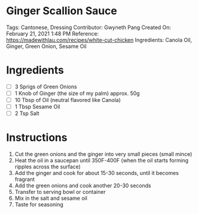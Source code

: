 # Ginger Scallion Sauce

Tags: Cantonese, Dressing
Contributor: Gwyneth Pang
Created On: February 21, 2021 1:48 PM
Reference: https://madewithlau.com/recipes/white-cut-chicken
Ingredients: Canola Oil, Ginger, Green Onion, Sesame Oil

# Ingredients

- [ ]  3 Sprigs of Green Onions
- [ ]  1 Knob of Ginger (the size of my palm) approx. 50g
- [ ]  10 Tbsp of Oil (neutral flavored like Canola)
- [ ]  1 Tbsp Sesame Oil
- [ ]  2 Tsp Salt

# Instructions

1. Cut the green onions and the ginger into very small pieces (small mince)
2. Heat the oil in a saucepan until 350F-400F (when the oil starts forming ripples across the surface)
3. Add the ginger and cook for about 15-30 seconds, until it becomes fragrant
4. Add the green onions and cook another 20-30 seconds
5. Transfer to serving bowl or container
6. Mix in the salt and sesame oil
7. Taste for seasoning